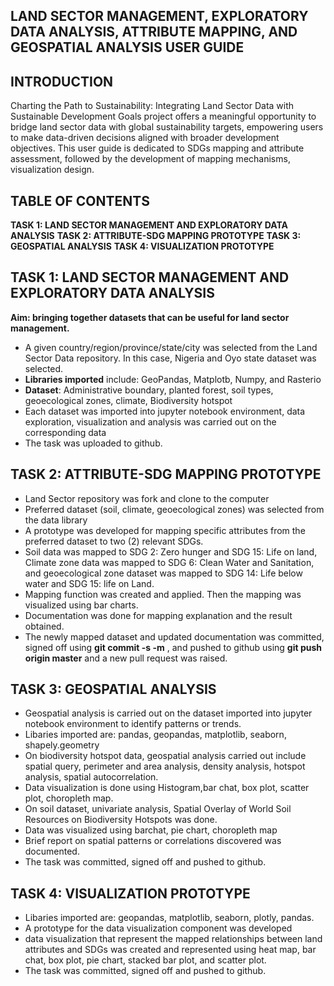## LAND SECTOR MANAGEMENT, EXPLORATORY DATA ANALYSIS, ATTRIBUTE MAPPING, AND GEOSPATIAL ANALYSIS USER GUIDE

## INTRODUCTION
Charting the Path to Sustainability: Integrating Land Sector Data with Sustainable Development Goals project offers a meaningful opportunity to bridge land sector data with global sustainability targets, empowering users to make data-driven decisions aligned with broader development objectives.
This user guide is dedicated to SDGs mapping and attribute assessment, followed by the development of mapping mechanisms, visualization design.

## TABLE OF CONTENTS
**TASK 1: LAND SECTOR MANAGEMENT AND EXPLORATORY DATA ANALYSIS**
**TASK 2: ATTRIBUTE-SDG MAPPING PROTOTYPE**
**TASK 3: GEOSPATIAL ANALYSIS**
**TASK 4: VISUALIZATION PROTOTYPE**

## TASK 1: LAND SECTOR MANAGEMENT AND EXPLORATORY DATA ANALYSIS
**Aim: bringing together datasets that can be useful for land sector management.**
- A  given country/region/province/state/city was selected from the Land Sector Data repository. In this case, Nigeria and Oyo state dataset was selected.
- **Libraries imported** include: GeoPandas, Matplotb, Numpy, and Rasterio
- **Dataset**: Administrative boundary, planted forest, soil types, geoecological zones, climate, Biodiversity hotspot
- Each dataset was imported into jupyter notebook environment, data exploration, visualization and analysis was carried out on the corresponding data
- The task was uploaded to github.

## TASK 2: ATTRIBUTE-SDG MAPPING PROTOTYPE

- Land Sector repository was fork and clone to the computer
- Preferred dataset (soil, climate, geoecological zones) was selected from the data library
- A prototype was developed for mapping specific attributes from the preferred dataset to two (2) relevant SDGs.
- Soil data was mapped to SDG 2: Zero hunger and SDG 15: Life on land, Climate zone data was mapped to SDG 6: Clean Water and Sanitation, and geoecological zone dataset was mapped to SDG 14: Life below water and SDG 15: life on Land.
- Mapping function was created and applied. Then the mapping was visualized using bar charts.
- Documentation was done for mapping explanation and the result obtained.
- The newly mapped dataset and updated documentation was committed, signed off using **git commit -s -m** , and pushed to github using **git push origin master** and a new pull request was raised.

## TASK 3: GEOSPATIAL ANALYSIS

- Geospatial analysis is carried out on the dataset imported into jupyter notebook environment to identify patterns or trends.
- Libaries imported are: pandas, geopandas, matplotlib, seaborn, shapely.geometry
- On biodiversity hotspot data, geospatial analysis carried out include spatial query, perimeter and area analysis, density analysis, hotspot analysis, spatial autocorrelation.
- Data visualization is done using Histogram,bar chat, box plot, scatter plot, choropleth map.
- On soil dataset, univariate analysis, Spatial Overlay of World Soil Resources on Biodiversity Hotspots was done.
- Data was visualized using barchat, pie chart, choropleth map
- Brief report on spatial patterns or correlations discovered was documented.
- The task was committed, signed off and pushed to github.

## TASK 4: VISUALIZATION PROTOTYPE
    
- Libaries imported are: geopandas, matplotlib, seaborn, plotly, pandas.
- A prototype for the data visualization component was developed
- data visualization that represent the mapped relationships between land attributes and SDGs was created and represented using heat map, bar chat, box plot, pie chart, stacked bar plot, and scatter plot.
- The task was committed, signed off and pushed to github.
